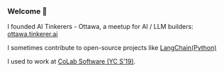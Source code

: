 ### Welcome 👋

I founded AI Tinkerers - Ottawa, a meetup for AI / LLM builders: [ottawa.tinkerer.ai](https://lu.ma/ai-tinkerers-ottawa)

I sometimes contribute to open-source projects like [LangChain(Python)](https://github.com/langchain-ai/langchain)

I used to work at [CoLab Software (YC S'19)](https://www.colabsoftware.com).

